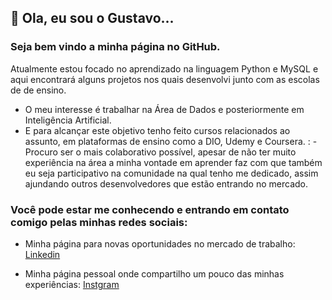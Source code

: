 ## 👋 Ola, eu sou o Gustavo...

### Seja bem vindo a minha página no GitHub.

Atualmente estou focado no aprendizado na linguagem Python e MySQL e aqui encontrará alguns projetos nos quais desenvolvi junto com as escolas de de ensino.

- O meu interesse é trabalhar na Área de Dados e posteriormente em Inteligência Artificial.
- E para alcançar este objetivo tenho feito cursos relacionados ao assunto, em plataformas de ensino como a DIO, Udemy e Coursera.
: - Procuro ser o mais colaborativo possível, apesar de não ter muito experiência na área a minha vontade em aprender faz com que também eu seja participativo na comunidade na qual tenho me dedicado, assim ajundando outros desenvolvedores que estão entrando no mercado.

### Você pode estar  me conhecendo e entrando em contato comigo pelas minhas redes sociais:

- Minha página para novas oportunidades no mercado de trabalho: [Linkedin](https://www.linkedin.com/in/gustavo-alves-565aa5b2/)

- Minha página pessoal onde compartilho um pouco das minhas experiências: [Instgram](https://www.instagram.com/gustavo22alves/)
  

<!---
gustavo22alves/gustavo22alves is a ✨ special ✨ repository because its `README.md` (this file) appears on your GitHub profile.
You can click the Preview link to take a look at your changes.
--->
